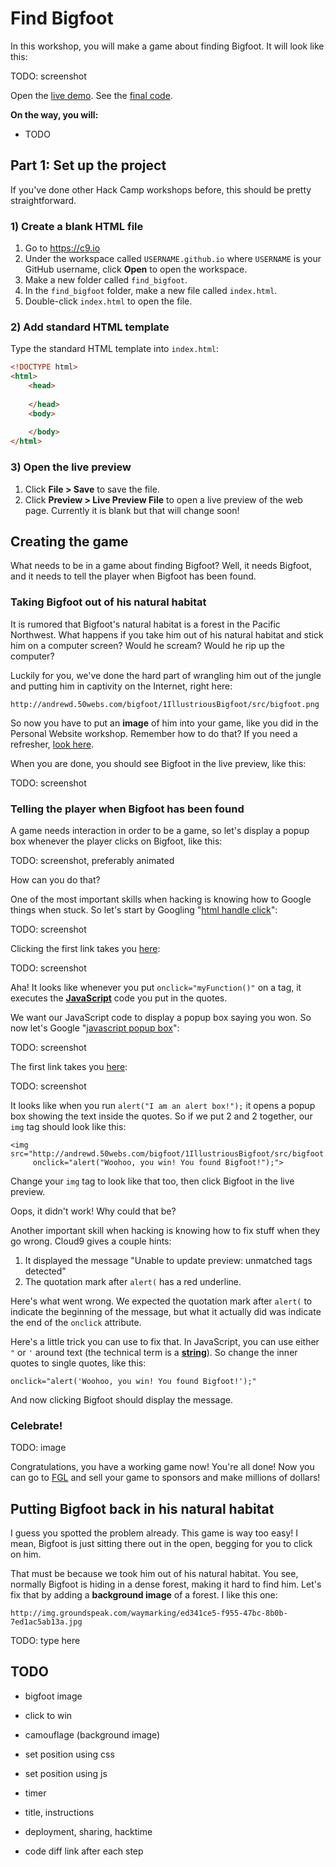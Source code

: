 # Find Bigfoot

In this workshop, you will make a game about finding Bigfoot. It will look like this:

TODO: screenshot

Open the [live demo](TODO). See the [final code](TODO).

**On the way, you will:**

- TODO

## Part 1: Set up the project

If you've done other Hack Camp workshops before, this should be pretty straightforward.

### 1) Create a blank HTML file

1. Go to https://c9.io
2. Under the workspace called `USERNAME.github.io` where `USERNAME` is your GitHub username, click **Open** to open the workspace.
3. Make a new folder called `find_bigfoot`.
4. In the `find_bigfoot` folder, make a new file called `index.html`.
5. Double-click `index.html` to open the file.

### 2) Add standard HTML template

Type the standard HTML template into `index.html`:

```html
<!DOCTYPE html>
<html>
    <head>
    
    </head>
    <body>
    
    </body>
</html>
```

### 3) Open the live preview

1. Click **File > Save** to save the file.
2. Click **Preview > Live Preview File** to open a live preview of the web page. Currently it is blank but that will change soon!

## Creating the game

What needs to be in a game about finding Bigfoot? Well, it needs Bigfoot, and it needs to tell the player when Bigfoot has been found.

### Taking Bigfoot out of his natural habitat

It is rumored that Bigfoot's natural habitat is a forest in the Pacific Northwest. What happens if you take him out of his natural habitat and stick him on a computer screen? Would he scream? Would he rip up the computer?

Luckily for you, we've done the hard part of wrangling him out of the jungle and putting him in captivity on the Internet, right here:

    http://andrewd.50webs.com/bigfoot/1IllustriousBigfoot/src/bigfoot.png

So now you have to put an **image** of him into your game, like you did in the Personal Website workshop. Remember how to do that? If you need a refresher, [look here](https://github.com/jonleung/hackclub/tree/add-personal-website-workshop/workshops/personal_website#user-content-6-adding-an-image-with-the-image-tag).

When you are done, you should see Bigfoot in the live preview, like this:

TODO: screenshot

### Telling the player when Bigfoot has been found

A game needs interaction in order to be a game, so let's display a popup box whenever the player clicks on Bigfoot, like this:

TODO: screenshot, preferably animated

How can you do that?

One of the most important skills when hacking is knowing how to Google things when stuck. So let's start by Googling "[html handle click](https://www.google.com/search?q=html+handle+click)":

TODO: screenshot

Clicking the first link takes you [here](http://www.w3schools.com/jsref/event_onclick.asp):

TODO: screenshot

Aha! It looks like whenever you put `onclick="myFunction()"` on a tag, it executes the [**JavaScript**](http://www.w3schools.com/js/) code you put in the quotes.

We want our JavaScript code to display a popup box saying you won. So now let's Google "[javascript popup box](https://www.google.com/search?q=javascript+popup+box)":

TODO: screenshot

The first link takes you [here](http://www.w3schools.com/js/js_popup.asp):

TODO: screenshot

It looks like when you run `alert("I am an alert box!");` it opens a popup box showing the text inside the quotes. So if we put 2 and 2 together, our `img` tag should look like this:

    <img src="http://andrewd.50webs.com/bigfoot/1IllustriousBigfoot/src/bigfoot.png"
         onclick="alert("Woohoo, you win! You found Bigfoot!");">

Change your `img` tag to look like that too, then click Bigfoot in the live preview.

Oops, it didn't work! Why could that be?

Another important skill when hacking is knowing how to fix stuff when they go wrong. Cloud9 gives a couple hints:

1. It displayed the message "Unable to update preview: unmatched tags detected"
2. The quotation mark after `alert(` has a red underline.

Here's what went wrong. We expected the quotation mark after `alert(` to indicate the beginning of the message, but what it actually did was indicate the end of the `onclick` attribute.

Here's a little trick you can use to fix that. In JavaScript, you can use either `"` or `'` around text (the technical term is a [**string**](http://www.w3schools.com/js/js_strings.asp)). So change the inner quotes to single quotes, like this:

    onclick="alert('Woohoo, you win! You found Bigfoot!');"

And now clicking Bigfoot should display the message.

### Celebrate!

TODO: image

Congratulations, you have a working game now! You're all done! Now you can go to [FGL](https://fgl.com) and sell your game to sponsors and make millions of dollars!

## Putting Bigfoot back in his natural habitat

I guess you spotted the problem already. This game is way too easy! I mean, Bigfoot is just sitting there out in the open, begging for you to click on him.

That must be because we took him out of his natural habitat. You see, normally Bigfoot is hiding in a dense forest, making it hard to find him. Let's fix that by adding a **background image** of a forest. I like this one:

    http://img.groundspeak.com/waymarking/ed341ce5-f955-47bc-8b0b-7ed1ac5ab13a.jpg

TODO: type here

## TODO

- bigfoot image
- click to win
- camouflage (background image)
- set position using css
- set position using js
- timer
- title, instructions
- deployment, sharing, hacktime

- code diff link after each step
